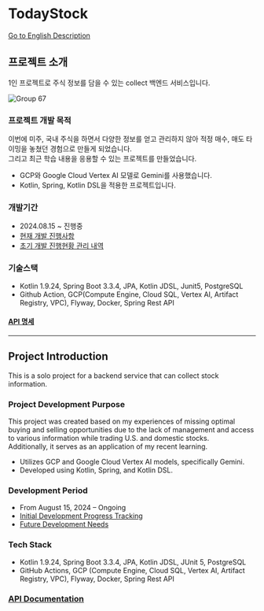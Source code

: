 # TodayStock
[Go to English Description](#project-introduction)

## 프로젝트 소개
1인 프로젝트로 주식 정보를 담을 수 있는 collect 백엔드 서비스입니다. 

![Group 67](https://github.com/user-attachments/assets/955d2363-0f91-44d9-bbeb-5bcefdc5cc99)


### 프로젝트 개발 목적
이번에 미주, 국내 주식을 하면서 다양한 정보를 얻고 관리하지 않아 적정 매수, 매도 타이밍을 놓쳤던 경험으로 만들게 되었습니다.  
그리고 최근 학습 내용을 응용할 수 있는 프로젝트를 만들었습니다.
- GCP와 Google Cloud Vertex AI 모델로 Gemini를 사용했습니다.
- Kotlin, Spring, Kotlin DSL을 적용한 프로젝트입니다.

### 개발기간
- 2024.08.15 ~ 진행중
- [현재 개발 진행사항](https://github.com/users/Ilpyo-Yang/projects/1)
- [초기 개발 진행현황 관리 내역](https://github.com/Ilpyo-Yang/TodayStock/issues/5)

### 기술스택
- Kotlin 1.9.24, Spring Boot 3.3.4, JPA, Kotlin JDSL, Junit5, PostgreSQL
- Github Action, GCP(Compute Engine, Cloud SQL, Vertex AI, Artifact Registry, VPC), Flyway, Docker, Spring Rest API

#### [API 명세](https://todaystock-doc.tiiny.site/)

---

## Project Introduction
This is a solo project for a backend service that can collect stock information.

### Project Development Purpose
This project was created based on my experiences of missing optimal buying and selling opportunities due to the lack of management and access to various information while trading U.S. and domestic stocks.  
Additionally, it serves as an application of my recent learning.
- Utilizes GCP and Google Cloud Vertex AI models, specifically Gemini.
- Developed using Kotlin, Spring, and Kotlin DSL.

### Development Period
- From August 15, 2024 – Ongoing
- [Initial Development Progress Tracking](https://github.com/users/Ilpyo-Yang/projects/1)
- [Future Development Needs](https://github.com/Ilpyo-Yang/TodayStock/issues/6)

### Tech Stack
- Kotlin 1.9.24, Spring Boot 3.3.4, JPA, Kotlin JDSL, JUnit 5, PostgreSQL
- GitHub Actions, GCP (Compute Engine, Cloud SQL, Vertex AI, Artifact Registry, VPC), Flyway, Docker, Spring Rest API

### [API Documentation](https://todaystock-doc.tiiny.site/)
